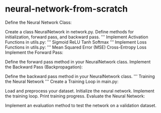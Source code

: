 # neural-network-from-scratch
Define the Neural Network Class:

Create a class NeuralNetwork in network.py.
Define methods for initialization, forward pass, and backward pass.
'''
Implement Activation Functions in utils.py:
'''
Sigmoid
ReLU
Tanh
Softmax
'''
Implement Loss Functions in utils.py:
'''
Mean Squared Error (MSE)
Cross-Entropy Loss
Implement the Forward Pass:

Define the forward pass method in your NeuralNetwork class.
Implement the Backward Pass (Backpropagation):

Define the backward pass method in your NeuralNetwork class.
'''
Training the Neural Network
'''
Create a Training Loop in main.py:

Load and preprocess your dataset.
Initialize the neural network.
Implement the training loop.
Print training progress.
Evaluate the Neural Network:

Implement an evaluation method to test the network on a validation dataset.